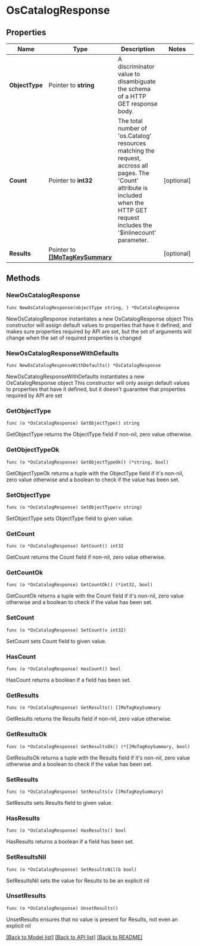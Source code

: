 # OsCatalogResponse

## Properties

Name | Type | Description | Notes
------------ | ------------- | ------------- | -------------
**ObjectType** | Pointer to **string** | A discriminator value to disambiguate the schema of a HTTP GET response body. | 
**Count** | Pointer to **int32** | The total number of &#39;os.Catalog&#39; resources matching the request, accross all pages. The &#39;Count&#39; attribute is included when the HTTP GET request includes the &#39;$inlinecount&#39; parameter. | [optional] 
**Results** | Pointer to [**[]MoTagKeySummary**](MoTagKeySummary.md) |  | [optional] 

## Methods

### NewOsCatalogResponse

`func NewOsCatalogResponse(objectType string, ) *OsCatalogResponse`

NewOsCatalogResponse instantiates a new OsCatalogResponse object
This constructor will assign default values to properties that have it defined,
and makes sure properties required by API are set, but the set of arguments
will change when the set of required properties is changed

### NewOsCatalogResponseWithDefaults

`func NewOsCatalogResponseWithDefaults() *OsCatalogResponse`

NewOsCatalogResponseWithDefaults instantiates a new OsCatalogResponse object
This constructor will only assign default values to properties that have it defined,
but it doesn't guarantee that properties required by API are set

### GetObjectType

`func (o *OsCatalogResponse) GetObjectType() string`

GetObjectType returns the ObjectType field if non-nil, zero value otherwise.

### GetObjectTypeOk

`func (o *OsCatalogResponse) GetObjectTypeOk() (*string, bool)`

GetObjectTypeOk returns a tuple with the ObjectType field if it's non-nil, zero value otherwise
and a boolean to check if the value has been set.

### SetObjectType

`func (o *OsCatalogResponse) SetObjectType(v string)`

SetObjectType sets ObjectType field to given value.


### GetCount

`func (o *OsCatalogResponse) GetCount() int32`

GetCount returns the Count field if non-nil, zero value otherwise.

### GetCountOk

`func (o *OsCatalogResponse) GetCountOk() (*int32, bool)`

GetCountOk returns a tuple with the Count field if it's non-nil, zero value otherwise
and a boolean to check if the value has been set.

### SetCount

`func (o *OsCatalogResponse) SetCount(v int32)`

SetCount sets Count field to given value.

### HasCount

`func (o *OsCatalogResponse) HasCount() bool`

HasCount returns a boolean if a field has been set.

### GetResults

`func (o *OsCatalogResponse) GetResults() []MoTagKeySummary`

GetResults returns the Results field if non-nil, zero value otherwise.

### GetResultsOk

`func (o *OsCatalogResponse) GetResultsOk() (*[]MoTagKeySummary, bool)`

GetResultsOk returns a tuple with the Results field if it's non-nil, zero value otherwise
and a boolean to check if the value has been set.

### SetResults

`func (o *OsCatalogResponse) SetResults(v []MoTagKeySummary)`

SetResults sets Results field to given value.

### HasResults

`func (o *OsCatalogResponse) HasResults() bool`

HasResults returns a boolean if a field has been set.

### SetResultsNil

`func (o *OsCatalogResponse) SetResultsNil(b bool)`

 SetResultsNil sets the value for Results to be an explicit nil

### UnsetResults
`func (o *OsCatalogResponse) UnsetResults()`

UnsetResults ensures that no value is present for Results, not even an explicit nil

[[Back to Model list]](../README.md#documentation-for-models) [[Back to API list]](../README.md#documentation-for-api-endpoints) [[Back to README]](../README.md)


